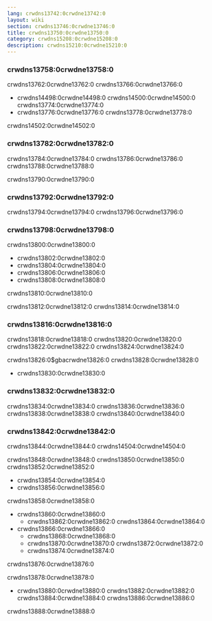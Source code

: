 ```yaml
---
lang: crwdns13742:0crwdne13742:0
layout: wiki
section: crwdns13746:0crwdne13746:0
title: crwdns13750:0crwdne13750:0
category: crwdns15208:0crwdne15208:0
description: crwdns15210:0crwdne15210:0
---
```


### crwdns13758:0crwdne13758:0

crwdns13762:0crwdne13762:0 crwdns13766:0crwdne13766:0

- crwdns14498:0crwdne14498:0 crwdns14500:0crwdne14500:0 crwdns13774:0crwdne13774:0
- crwdns13776:0crwdne13776:0 crwdns13778:0crwdne13778:0

crwdns14502:0crwdne14502:0

### crwdns13782:0crwdne13782:0

crwdns13784:0crwdne13784:0 crwdns13786:0crwdne13786:0 crwdns13788:0crwdne13788:0

crwdns13790:0crwdne13790:0

### crwdns13792:0crwdne13792:0
crwdns13794:0crwdne13794:0 crwdns13796:0crwdne13796:0

### crwdns13798:0crwdne13798:0
crwdns13800:0crwdne13800:0

- crwdns13802:0crwdne13802:0
- crwdns13804:0crwdne13804:0
- crwdns13806:0crwdne13806:0
- crwdns13808:0crwdne13808:0

crwdns13810:0crwdne13810:0

crwdns13812:0crwdne13812:0 crwdns13814:0crwdne13814:0

### crwdns13816:0crwdne13816:0
crwdns13818:0crwdne13818:0 crwdns13820:0crwdne13820:0 crwdns13822:0crwdne13822:0 crwdns13824:0crwdne13824:0

crwdns13826:0$gbacrwdne13826:0 crwdns13828:0crwdne13828:0
- crwdns13830:0crwdne13830:0

### crwdns13832:0crwdne13832:0

crwdns13834:0crwdne13834:0 crwdns13836:0crwdne13836:0 crwdns13838:0crwdne13838:0 crwdns13840:0crwdne13840:0

### crwdns13842:0crwdne13842:0

crwdns13844:0crwdne13844:0 crwdns14504:0crwdne14504:0

crwdns13848:0crwdne13848:0 crwdns13850:0crwdne13850:0 crwdns13852:0crwdne13852:0
- crwdns13854:0crwdne13854:0
- crwdns13856:0crwdne13856:0

crwdns13858:0crwdne13858:0
- crwdns13860:0crwdne13860:0
  - crwdns13862:0crwdne13862:0 crwdns13864:0crwdne13864:0
- crwdns13866:0crwdne13866:0
  - crwdns13868:0crwdne13868:0
  - crwdns13870:0crwdne13870:0 crwdns13872:0crwdne13872:0
  - crwdns13874:0crwdne13874:0

crwdns13876:0crwdne13876:0

crwdns13878:0crwdne13878:0

- crwdns13880:0crwdne13880:0 crwdns13882:0crwdne13882:0 crwdns13884:0crwdne13884:0 crwdns13886:0crwdne13886:0

crwdns13888:0crwdne13888:0

